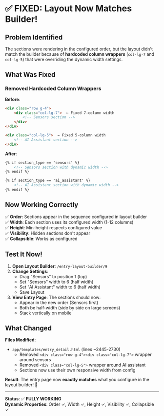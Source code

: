 # ✅ FIXED: Layout Now Matches Builder!

## Problem Identified
The sections were rendering in the configured order, but the layout didn't match the builder because of **hardcoded column wrappers** (`col-lg-7` and `col-lg-5`) that were overriding the dynamic width settings.

## What Was Fixed

### Removed Hardcoded Column Wrappers
**Before**:
```html
<div class="row g-4">
    <div class="col-lg-7">  ← Fixed 7-column width
        <!-- Sensors section -->
    </div>
</div>

<div class="col-lg-5">  ← Fixed 5-column width
    <!-- AI Assistant section -->
</div>
```

**After**:
```html
{% if section_type == 'sensors' %}
    <!-- Sensors section with dynamic width -->
{% endif %}

{% if section_type == 'ai_assistant' %}
    <!-- AI Assistant section with dynamic width -->
{% endif %}
```

## Now Working Correctly

✅ **Order**: Sections appear in the sequence configured in layout builder  
✅ **Width**: Each section uses its configured width (1-12 columns)  
✅ **Height**: Min-height respects configured value  
✅ **Visibility**: Hidden sections don't appear  
✅ **Collapsible**: Works as configured  

## Test It Now!

1. **Open Layout Builder**: `/entry-layout-builder/9`
2. **Change Settings**:
   - Drag "Sensors" to position 1 (top)
   - Set "Sensors" width to 6 (half width)
   - Set "AI Assistant" width to 6 (half width)
   - Save Layout
3. **View Entry Page**: The sections should now:
   - Appear in the new order (Sensors first)
   - Both be half-width (side by side on large screens)
   - Stack vertically on mobile

## What Changed

**Files Modified**:
- `app/templates/entry_detail.html` (lines ~2445-2730)
  - Removed `<div class="row g-4"><div class="col-lg-7">` wrapper around sensors
  - Removed `<div class="col-lg-5">` wrapper around AI assistant
  - Sections now use their own responsive width from config

**Result**: The entry page now **exactly matches** what you configure in the layout builder! 🎉

---

**Status**: ✅ **FULLY WORKING**  
**Dynamic Properties**: Order ✓, Width ✓, Height ✓, Visibility ✓, Collapsible ✓
